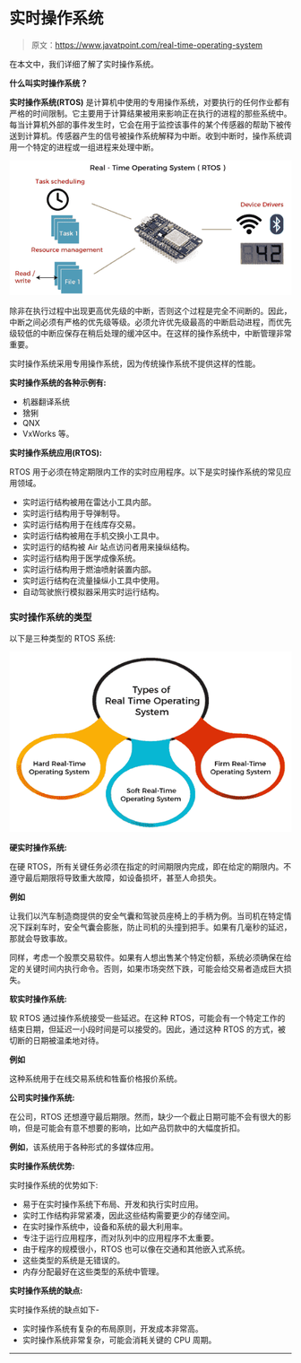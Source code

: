 # 实时操作系统

> 原文：<https://www.javatpoint.com/real-time-operating-system>

在本文中，我们详细了解了实时操作系统。

**什么叫实时操作系统？**

**实时操作系统(RTOS)** 是计算机中使用的专用操作系统，对要执行的任何作业都有严格的时间限制。它主要用于计算结果被用来影响正在执行的进程的那些系统中。每当计算机外部的事件发生时，它会在用于监控该事件的某个传感器的帮助下被传送到计算机。传感器产生的信号被操作系统解释为中断。收到中断时，操作系统调用一个特定的进程或一组进程来处理中断。

![Real-Time operating system](img/cb27bb853bba6ca42dd480c857a81bb7.png)

除非在执行过程中出现更高优先级的中断，否则这个过程是完全不间断的。因此，中断之间必须有严格的优先级等级。必须允许优先级最高的中断启动进程，而优先级较低的中断应保存在稍后处理的缓冲区中。在这样的操作系统中，中断管理非常重要。

实时操作系统采用专用操作系统，因为传统操作系统不提供这样的性能。

**实时操作系统的各种示例有:**

*   机器翻译系统
*   猞猁
*   QNX
*   VxWorks 等。

**实时操作系统应用(RTOS):**

RTOS 用于必须在特定期限内工作的实时应用程序。以下是实时操作系统的常见应用领域。

*   实时运行结构被用在雷达小工具内部。
*   实时运行结构用于导弹制导。
*   实时运行结构用于在线库存交易。
*   实时运行结构被用在手机交换小工具中。
*   实时运行的结构被 Air 站点访问者用来操纵结构。
*   实时运行结构用于医学成像系统。
*   实时运行结构用于燃油喷射装置内部。
*   实时运行结构在流量操纵小工具中使用。
*   自动驾驶旅行模拟器采用实时运行结构。

### 实时操作系统的类型

以下是三种类型的 RTOS 系统:

![Real-Time operating system](img/65634277e7e14063d83ee99605b278c6.png)

**硬实时操作系统:**

在硬 RTOS，所有关键任务必须在指定的时间期限内完成，即在给定的期限内。不遵守最后期限将导致重大故障，如设备损坏，甚至人命损失。

**例如**

让我们以汽车制造商提供的安全气囊和驾驶员座椅上的手柄为例。当司机在特定情况下踩刹车时，安全气囊会膨胀，防止司机的头撞到把手。如果有几毫秒的延迟，那就会导致事故。

同样，考虑一个股票交易软件。如果有人想出售某个特定份额，系统必须确保在给定的关键时间内执行命令。否则，如果市场突然下跌，可能会给交易者造成巨大损失。

**软实时操作系统:**

软 RTOS 通过操作系统接受一些延迟。在这种 RTOS，可能会有一个特定工作的结束日期，但延迟一小段时间是可以接受的。因此，通过这种 RTOS 的方式，被切断的日期被温柔地对待。

**例如**

这种系统用于在线交易系统和牲畜价格报价系统。

**公司实时操作系统:**

在公司，RTOS 还想遵守最后期限。然而，缺少一个截止日期可能不会有很大的影响，但是可能会有意不想要的影响，比如产品罚款中的大幅度折扣。

**例如**，该系统用于各种形式的多媒体应用。

**实时操作系统优势:**

实时操作系统的优势如下:

*   易于在实时操作系统下布局、开发和执行实时应用。
*   实时工作结构非常紧凑，因此这些结构需要更少的存储空间。
*   在实时操作系统中，设备和系统的最大利用率。
*   专注于运行应用程序，而对队列中的应用程序不太重要。
*   由于程序的规模很小，RTOS 也可以像在交通和其他嵌入式系统。
*   这些类型的系统是无错误的。
*   内存分配最好在这些类型的系统中管理。

**实时操作系统的缺点:**

实时操作系统的缺点如下-

*   实时操作系统有复杂的布局原则，开发成本非常高。
*   实时操作系统非常复杂，可能会消耗关键的 CPU 周期。

* * *
